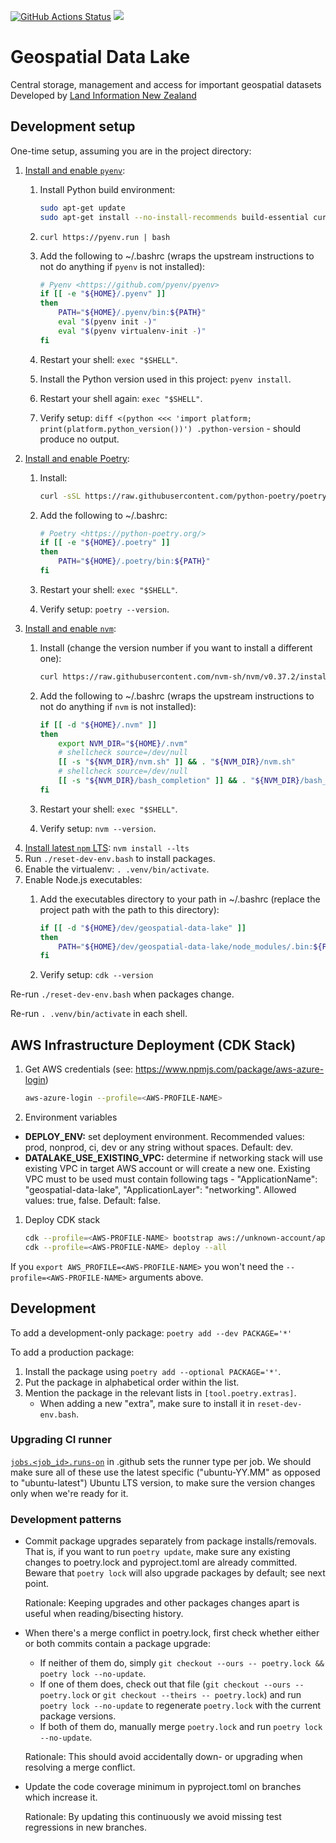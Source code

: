 [![GitHub Actions Status](https://github.com/linz/geospatial-data-lake/workflows/Build/badge.svg)](https://github.com/linz/geospatial-data-lake/actions) ![](https://img.shields.io/badge/WIP-Work%20In%20Progress-orange)

# Geospatial Data Lake
Central storage, management and access for important geospatial datasets
Developed by [Land Information New Zealand](https://github.com/linz)

## Development setup

One-time setup, assuming you are in the project directory:

1. [Install and enable `pyenv`](https://github.com/pyenv/pyenv#installation):
    1. Install Python build environment:

        ```bash
        sudo apt-get update
        sudo apt-get install --no-install-recommends build-essential curl libbz2-dev libffi-dev liblzma-dev libncurses5-dev libreadline-dev libsqlite3-dev libssl-dev libxml2-dev libxmlsec1-dev llvm make tk-dev wget xz-utils zlib1g-dev
        ```
   1. `curl https://pyenv.run | bash`
   1. Add the following to ~/.bashrc (wraps the upstream instructions to not do anything if `pyenv` is not installed):

       ```bash
       # Pyenv <https://github.com/pyenv/pyenv>
       if [[ -e "${HOME}/.pyenv" ]]
       then
           PATH="${HOME}/.pyenv/bin:${PATH}"
           eval "$(pyenv init -)"
           eval "$(pyenv virtualenv-init -)"
       fi
       ```
   1. Restart your shell: `exec "$SHELL"`.
   1. Install the Python version used in this project: `pyenv install`.
   1. Restart your shell again: `exec "$SHELL"`.
   1. Verify setup: `diff <(python <<< 'import platform; print(platform.python_version())') .python-version` - should produce no output.
1. [Install and enable Poetry](https://python-poetry.org/docs/#installation):
   1. Install:

       ```bash
       curl -sSL https://raw.githubusercontent.com/python-poetry/poetry/master/get-poetry.py | python -
       ```
   1. Add the following to ~/.bashrc:

       ```bash
       # Poetry <https://python-poetry.org/>
       if [[ -e "${HOME}/.poetry" ]]
       then
           PATH="${HOME}/.poetry/bin:${PATH}"
       fi
       ```
   1. Restart your shell: `exec "$SHELL"`.
   1. Verify setup: `poetry --version`.
1. [Install and enable `nvm`](https://github.com/nvm-sh/nvm#installing-and-updating):
   1. Install (change the version number if you want to install a different one):

       ```bash
       curl https://raw.githubusercontent.com/nvm-sh/nvm/v0.37.2/install.sh | bash
       ```
   1. Add the following to ~/.bashrc (wraps the upstream instructions to not do anything if `nvm` is not installed):

       ```bash
       if [[ -d "${HOME}/.nvm" ]]
       then
           export NVM_DIR="${HOME}/.nvm"
           # shellcheck source=/dev/null
           [[ -s "${NVM_DIR}/nvm.sh" ]] && . "${NVM_DIR}/nvm.sh"
           # shellcheck source=/dev/null
           [[ -s "${NVM_DIR}/bash_completion" ]] && . "${NVM_DIR}/bash_completion"
       fi
       ```
   1. Restart your shell: `exec "$SHELL"`.
   1. Verify setup: `nvm --version`.
1. [Install latest `npm` LTS](https://github.com/nvm-sh/nvm#long-term-support): `nvm install --lts`
1. Run `./reset-dev-env.bash` to install packages.
1. Enable the virtualenv: `. .venv/bin/activate`.
1. Enable Node.js executables:
   1. Add the executables directory to your path in ~/.bashrc (replace the project path with the path to this directory):

       ```bash
       if [[ -d "${HOME}/dev/geospatial-data-lake" ]]
       then
           PATH="${HOME}/dev/geospatial-data-lake/node_modules/.bin:${PATH}"
       fi
       ```
   1. Verify setup: `cdk --version`

Re-run `./reset-dev-env.bash` when packages change.

Re-run `. .venv/bin/activate` in each shell.


## AWS Infrastructure Deployment (CDK Stack)
1. Get AWS credentials (see: https://www.npmjs.com/package/aws-azure-login)

    ```bash
    aws-azure-login --profile=<AWS-PROFILE-NAME>
    ```
1. Environment variables
* **DEPLOY_ENV:** set deployment environment. Recommended values: prod, nonprod, ci, dev or any
    string without spaces. Default: dev.
* **DATALAKE_USE_EXISTING_VPC:** determine if networking stack will use existing VPC in target AWS
    account or will create a new one. Existing VPC must to be used must contain following tags -
    "ApplicationName": "geospatial-data-lake", "ApplicationLayer": "networking".
    Allowed values: true, false. Default: false.
1. Deploy CDK stack

    ```bash
    cdk --profile=<AWS-PROFILE-NAME> bootstrap aws://unknown-account/ap-southeast-2
    cdk --profile=<AWS-PROFILE-NAME> deploy --all
    ```

If you `export AWS_PROFILE=<AWS-PROFILE-NAME>` you won't need the `--profile=<AWS-PROFILE-NAME>` arguments above.

## Development

To add a development-only package: `poetry add --dev PACKAGE='*'`

To add a production package:

1. Install the package using `poetry add --optional PACKAGE='*'`.
1. Put the package in alphabetical order within the list.
1. Mention the package in the relevant lists in `[tool.poetry.extras]`.
   - When adding a new "extra", make sure to install it in `reset-dev-env.bash`.

### Upgrading CI runner

[`jobs.<job_id>.runs-on`](https://docs.github.com/en/free-pro-team@latest/actions/reference/workflow-syntax-for-github-actions#jobsjob_idruns-on) in .github sets the runner type per job. We should make sure all of these use the latest specific ("ubuntu-YY.MM" as opposed to "ubuntu-latest") Ubuntu LTS version, to make sure the version changes only when we're ready for it.

### Development patterns

- Commit package upgrades separately from package installs/removals. That is, if you want to run `poetry update`, make sure any existing changes to poetry.lock and pyproject.toml are already committed. Beware that `poetry lock` will also upgrade packages by default; see next point.

   Rationale: Keeping upgrades and other packages changes apart is useful when reading/bisecting history.
- When there's a merge conflict in poetry.lock, first check whether either or both commits contain a package upgrade:
   - If neither of them do, simply `git checkout --ours -- poetry.lock && poetry lock --no-update`.
   - If one of them does, check out that file (`git checkout --ours -- poetry.lock` or `git checkout --theirs -- poetry.lock`) and run `poetry lock --no-update` to regenerate `poetry.lock` with the current package versions.
   - If both of them do, manually merge `poetry.lock` and run `poetry lock --no-update`.

   Rationale: This should avoid accidentally down- or upgrading when resolving a merge conflict.
- Update the code coverage minimum in pyproject.toml on branches which increase it.

   Rationale: By updating this continuously we avoid missing test regressions in new branches.
